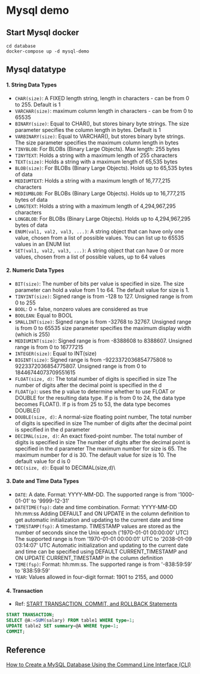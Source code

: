 # Mysql demo

## Start Mysql docker

```
cd database
docker-compose up -d mysql-demo
```

## Mysql datatype

#### 1. String Data Types

- `CHAR(size)`: A FIXED length string, length in characters - can be from 0 to 255. Default is 1
- `VARCHAR(size)`: maximum column length in characters - can be from 0 to 65535
- `BINARY(size)`: Equal to CHAR(), but stores binary byte strings. 
The size parameter specifies the column length in bytes. Default is 1
- `VARBINARY(size)`: Equal to VARCHAR(), but stores binary byte strings. 
The size parameter specifies the maximum column length in bytes
- `TINYBLOB`: For BLOBs (Binary Large Objects). Max length: 255 bytes
- `TINYTEXT`: Holds a string with a maximum length of 255 characters
- `TEXT(size)`: Holds a string with a maximum length of 65,535 bytes
- `BLOB(size)`: For BLOBs (Binary Large Objects). Holds up to 65,535 bytes of data
- `MEDIUMTEXT`: Holds a string with a maximum length of 16,777,215 characters
- `MEDIUMBLOB`: For BLOBs (Binary Large Objects). Holds up to 16,777,215 bytes of data
- `LONGTEXT`: Holds a string with a maximum length of 4,294,967,295 characters
- `LONGBLOB`: For BLOBs (Binary Large Objects). Holds up to 4,294,967,295 bytes of data
- `ENUM(val1, val2, val3, ...)`: A string object that can have only one value, chosen
from a list of possible values. You can list up to 65535 values in an ENUM list
- `SET(val1, val2, val3, ...)`: A string object that can have 0 or more values, chosen from a list of possible values, up to 64 values

#### 2. Numeric Data Types

- `BIT(size)`: The number of bits per value is specified in size. The size parameter can hold a value from 1 to 64. The default value for size is 1.
- `TINYINT(size)`: Signed range is from -128 to 127. Unsigned range is from 0 to 255
- `BOOL`: 0 = false, nonzero values are considered as true
- `BOOLEAN`: Equal to BOOL
- `SMALLINT(size)`: Signed range is from -32768 to 32767. Unsigned range is from 0 to 65535
size parameter specifies the maximum display width (which is 255)
- `MEDIUMINT(size)`: Signed range is from -8388608 to 8388607. Unsigned range is from 0 to 16777215
- `INTEGER(size)`: Equal to INT(size)
- `BIGINT(size)`: Signed range is from -9223372036854775808 to 9223372036854775807. Unsigned range is from 0 to 18446744073709551615
- `FLOAT(size, d)`: The total number of digits is specified in size
The number of digits after the decimal point is specified in the d
- `FLOAT(p)`: uses the p value to determine whether to use FLOAT or DOUBLE for the resulting data type. 
If p is from 0 to 24, the data type becomes FLOAT(). If p is from 25 
to 53, the data type becomes DOUBLE()
- `DOUBLE(size, d)`: A normal-size floating point number, The total number of digits is specified in size
The number of digits after the decimal point is specified in the d parameter
- `DECIMAL(size, d)`: An exact fixed-point number. The total number of digits is specified in size
The number of digits after the decimal point is specified in the d parameter
The maximum number for size is 65. The maximum number for d is 30. The default value for size is 10. The default value for d is 0
- `DEC(size, d)`: Equal to DECIMAL(size,d)\

#### 3. Date and Time Data Types

- `DATE`: A date. Format: YYYY-MM-DD. The supported range is from '1000-01-01' to '9999-12-31'
- `DATETIME(fsp)`:  date and time combination. Format: YYYY-MM-DD hh:mm:ss
Adding DEFAULT and ON UPDATE in the column definition to get automatic initialization and updating to the current date and time
- `TIMESTAMP(fsp)`: A timestamp. TIMESTAMP values are stored as the number of seconds since the Unix epoch ('1970-01-01 00:00:00' UTC)
The supported range is from '1970-01-01 00:00:01' UTC to '2038-01-09 03:14:07' UTC
Automatic initialization and updating to the current date and time can be specified using DEFAULT CURRENT_TIMESTAMP and ON UPDATE CURRENT_TIMESTAMP in the column definition
- `TIME(fsp)`: Format: hh:mm:ss. The supported range is from '-838:59:59' to '838:59:59'
- `YEAR`: Values allowed in four-digit format: 1901 to 2155, and 0000


#### 4. Transaction

- Ref: [START TRANSACTION, COMMIT, and ROLLBACK Statements](https://dev.mysql.com/doc/refman/8.0/en/commit.html)

```sql
START TRANSACTION;
SELECT @A:=SUM(salary) FROM table1 WHERE type=1;
UPDATE table2 SET summary=@A WHERE type=1;
COMMIT;
```

## Reference

[How to Create a MySQL Database Using the Command Line Interface (CLI)](https://www.inmotionhosting.com/support/server/databases/create-a-mysql-database/)
